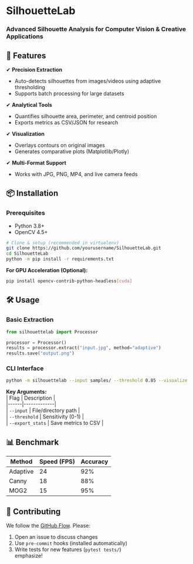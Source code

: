 # SilhouetteLab 
### Advanced Silhouette Analysis for Computer Vision & Creative Applications  

 

## 🚀 Features  
✔ **Precision Extraction**  
- Auto-detects silhouettes from images/videos using adaptive thresholding  
- Supports batch processing for large datasets  

✔ **Analytical Tools**  
- Quantifies silhouette area, perimeter, and centroid position  
- Exports metrics as CSV/JSON for research  

✔ **Visualization**  
- Overlays contours on original images  
- Generates comparative plots (Matplotlib/Plotly)  

✔ **Multi-Format Support**  
- Works with JPG, PNG, MP4, and live camera feeds  

## 📦 Installation  
### Prerequisites  
- Python 3.8+  
- OpenCV 4.5+  

```bash
# Clone & setup (recommended in virtualenv)
git clone https://github.com/yourusername/SilhouetteLab.git
cd SilhouetteLab
python -m pip install -r requirements.txt
```

**For GPU Acceleration (Optional):**  
```bash
pip install opencv-contrib-python-headless[cuda]
```

## 🛠️ Usage  
### Basic Extraction  
```python
from silhouettelab import Processor

processor = Processor()
results = processor.extract("input.jpg", method="adaptive")
results.save("output.png")
```

### CLI Interface  
```bash
python -m silhouettelab --input samples/ --threshold 0.85 --visualize
```

**Key Arguments:**  
| Flag | Description |  
|------|-------------|  
| `--input` | File/directory path |  
| `--threshold` | Sensitivity (0-1) |  
| `--export_stats` | Save metrics to CSV |  

## 📊 Benchmark  
Method | Speed (FPS) | Accuracy  
-------|------------|---------  
Adaptive | 24 | 92%  
Canny | 18 | 88%  
MOG2 | 15 | 95%  

## 🤝 Contributing  
We follow the [GitHub Flow](https://guides.github.com/introduction/flow/). Please:  
1. Open an issue to discuss changes  
2. Use `pre-commit` hooks (installed automatically)  
3. Write tests for new features (`pytest tests/`)  
emphasize!
